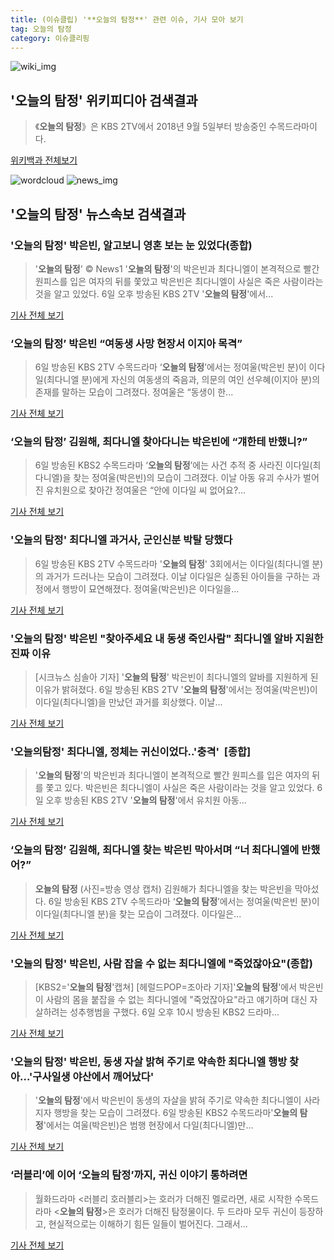 ```yaml
---
title: (이슈클립) '**오늘의 탐정**' 관련 이슈, 기사 모아 보기
tag: 오늘의 탐정
category: 이슈클리핑
---
```

![wiki_img](https://user-images.githubusercontent.com/42597476/44503234-41136a80-a6d0-11e8-9071-6fc6418eafe4.png)
## **'**오늘의 탐정**'** 위키피디아 검색결과
>《**오늘의 탐정**》은 KBS 2TV에서 2018년 9월 5일부터 방송중인 수목드라마이다.

<a href="https://ko.wikipedia.org/wiki/오늘의 탐정" target="_blank">위키백과 전체보기</a>

![wordcloud](https://s3.ap-northeast-2.amazonaws.com/lyrics101-wordcloud/2018-09-06-1536244844.png)
![news_img](https://user-images.githubusercontent.com/42597476/44507050-1206f400-a6e4-11e8-8d98-7ffbfebb353f.png)
## **'**오늘의 탐정**'** 뉴스속보 검색결과
### '**오늘의 탐정**' 박은빈, 알고보니 영혼 보는 눈 있었다(종합)

>'**오늘의 탐정**' © News1 '**오늘의 탐정**'의 박은빈과 최다니엘이 본격적으로 빨간 원피스를 입은 여자의 뒤를 쫓았고 박은빈은 최다니엘이 사실은 죽은 사람이라는 것을 알고 있었다. 6일 오후 방송된 KBS 2TV '**오늘의 탐정**'에서...

<a href="http://news1.kr/articles/?3419882" target="_blank">기사 전체 보기</a>

### ‘**오늘의 탐정**’ 박은빈 “여동생 사망 현장서 이지아 목격”

>6일 방송된 KBS 2TV 수목드라마 ‘**오늘의 탐정**’에서는 정여울(박은빈 분)이 이다일(최다니엘 분)에게 자신의 여동생의 죽음과, 의문의 여인 선우혜(이지아 분)의 존재를 말하는 모습이 그려졌다. 정여울은 “동생이 한...

<a href="http://www.sedaily.com/NewsView/1S4J7L34D7" target="_blank">기사 전체 보기</a>

### ‘**오늘의 탐정**’ 김원해, 최다니엘 찾아다니는 박은빈에 “걔한테 반했니?”

>6일 방송된 KBS2 수목드라마 ‘**오늘의 탐정**’에는 사건 추적 중 사라진 이다일(최다니엘)을 찾는 정여울(박은빈)의 모습이 그려졌다. 이날 아동 유괴 수사가 벌어진 유치원으로 찾아간 정여울은 “안에 이다일 씨 없어요?...

<a href="http://star.mk.co.kr/new/view.php?mc=ST&year=2018&no=563763" target="_blank">기사 전체 보기</a>

### '**오늘의 탐정**' 최다니엘 과거사, 군인신분 박탈 당했다

>6일 방송된 KBS 2TV 수목드라마 '**오늘의 탐정**' 3회에서는 이다일(최다니엘 분)의 과거가 드러나는 모습이 그려졌다. 이날 이다일은 실종된 아이들을 구하는 과정에서 행방이 묘연해졌다. 정여울(박은빈)은 이다일을...

<a href="http://www.xportsnews.com/?ac=article_view&entry_id=1016532" target="_blank">기사 전체 보기</a>

### '**오늘의 탐정**' 박은빈 "찾아주세요 내 동생 죽인사람" 최다니엘 알바 지원한 진짜 이유

>[시크뉴스 심솔아 기자] '**오늘의 탐정**' 박은빈이 최다니엘의 알바를 지원하게 된 이유가 밝혀졌다. 6일 방송된 KBS 2TV '**오늘의 탐정**'에서는 정여울(박은빈)이 이다일(최다니엘)을 만났던 과거를 회상했다. 이날...

<a href="http://chicnews.mk.co.kr/article.php?aid=1536240478210629006" target="_blank">기사 전체 보기</a>

### '오늘의탐정' 최다니엘, 정체는 귀신이었다..'충격'  [종합]

>'**오늘의 탐정**'의 박은빈과 최다니엘이 본격적으로 빨간 원피스를 입은 여자의 뒤를 쫓고 있다. 박은빈은 최다니엘이 사실은 죽은 사람이라는 것을 알고 있었다. 6일 오후 방송된 KBS 2TV '**오늘의 탐정**'에서 유치원 아동...

<a href="http://www.osen.co.kr/article/G1110984054" target="_blank">기사 전체 보기</a>

### ‘**오늘의 탐정**’ 김원해, 최다니엘 찾는 박은빈 막아서며 “너 최다니엘에 반했어?”

>**오늘의 탐정** (사진=방송 영상 캡처) 김원해가 최다니엘을 찾는 박은빈을 막아섰다. 6일 방송된 KBS 2TV 수목드라마 ‘**오늘의 탐정**’에서는 정여울(박은빈 분)이 이다일(최다니엘 분)을 찾는 모습이 그려졌다. 이다일은...

<a href="http://news.hankyung.com/article/201809069591I" target="_blank">기사 전체 보기</a>

### '**오늘의 탐정**' 박은빈, 사람 잡을 수 없는 최다니엘에 "죽었잖아요"(종합)

>[KBS2='**오늘의 탐정**'캡쳐] [헤럴드POP=조아라 기자]'**오늘의 탐정**'에서 박은빈이 사람의 몸을 붙잡을 수 없는 최다니엘에 "죽었잖아요"라고 얘기하며 대신 자살하려는 성추행범을 구했다. 6일 오후 10시 방송된 KBS2 드라마...

<a href="http://biz.heraldcorp.com/view.php?ud=201809062254209014772_1" target="_blank">기사 전체 보기</a>

### '**오늘의 탐정**' 박은빈, 동생 자살 밝혀 주기로 약속한 최다니엘 행방 찾아…'구사일생 야산에서 깨어났다'

>'**오늘의 탐정**'에서 박은빈이 동생의 자살을 밝혀 주기로 약속한 최다니엘이 사라지자 행방을 찾는 모습이 그려졌다.   6일 방송된 KBS2 수목드라마'**오늘의 탐정**'에서는 여울(박은빈)은 범행 현장에서 다일(최다니엘)만...

<a href="http://www.topstarnews.net/news/articleView.html?idxno=477819" target="_blank">기사 전체 보기</a>

### ‘러블리’에 이어 ‘**오늘의 탐정**’까지, 귀신 이야기 통하려면

>월화드라마 <러블리 호러블리>는 호러가 더해진 멜로라면, 새로 시작한 수목드라마 <**오늘의 탐정**>은 호러가 더해진 탐정물이다. 두 드라마 모두 귀신이 등장하고, 현실적으로는 이해하기 힘든 일들이 벌어진다. 그래서...

<a href="http://www.entermedia.co.kr/news/news_view.html?idx=8632" target="_blank">기사 전체 보기</a>


